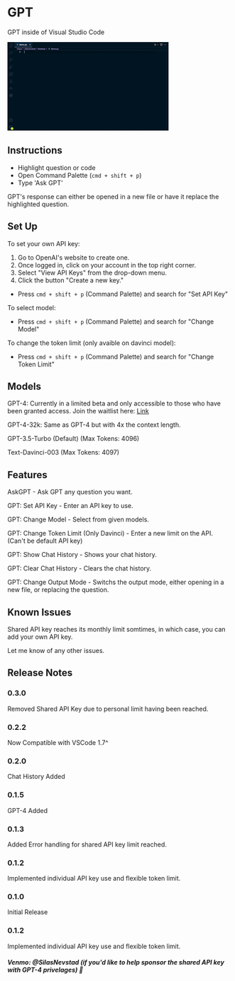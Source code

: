 # GPT

GPT inside of Visual Studio Code

![](https://raw.githubusercontent.com/silasnevstad/GPT-Extension-VSCode/main/demo.gif?raw=true)

## Instructions
* Highlight question or code
* Open Command Palette (```cmd + shift + p```)
* Type 'Ask GPT'

GPT's response can either be opened in a new file or have it replace the highlighted question.

## Set Up
To set your own API key:

1. Go to OpenAI's website to create one.
2. Once logged in, click on your account in the top right corner.
3. Select "View API Keys" from the drop-down menu.
4. Click the button "Create a new key."

- Press ```cmd + shift + p``` (Command Palette) and search for "Set API Key"

To select model:

- Press ```cmd + shift + p``` (Command Palette) and search for "Change Model"

To change the token limit (only avaible on davinci model):

- Press ```cmd + shift + p``` (Command Palette) and search for "Change Token Limit"

## Models

GPT-4: Currently in a limited beta and only accessible to those who have been granted access. Join the waitlist here: [Link](https://openai.com/waitlist/gpt-4)

GPT-4-32k: Same as GPT-4 but with 4x the context length.

GPT-3.5-Turbo (Default) (Max Tokens: 4096)

Text-Davinci-003 (Max Tokens: 4097)

## Features

AskGPT - Ask GPT any question you want.

GPT: Set API Key - Enter an API key to use.

GPT: Change Model - Select from given models.

GPT: Change Token Limit (Only Davinci) - Enter a new limit on the API. (Can't be default API key)

GPT: Show Chat History - Shows your chat history.

GPT: Clear Chat History - Clears the chat history.

GPT: Change Output Mode - Switchs the output mode, either opening in a new file, or replacing the question.

## Known Issues

Shared API key reaches its monthly limit somtimes, in which case, you can add your own API key.

Let me know of any other issues.

## Release Notes

### 0.3.0
Removed Shared API Key due to personal limit having been reached.

### 0.2.2
Now Compatible with VSCode 1.7^

### 0.2.0
Chat History Added

### 0.1.5
GPT-4 Added

### 0.1.3
Added Error handling for shared API key limit reached.

### 0.1.2
Implemented individual API key use and flexible token limit.

### 0.1.0
Initial Release

### 0.1.2
Implemented individual API key use and flexible token limit.


##### Venmo: @SilasNevstad (if you'd like to help sponsor the shared API key with GPT-4 privelages) 🫶
